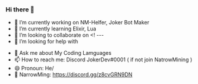 ### Hi there 👋



- 🔭 I’m currently working on NM-Helfer, Joker Bot Maker
- 🌱 I’m currently learning Elixir, Lua
- 👯 I’m looking to collaborate on 
<! ---
- 🤔 I’m looking for help with 
>
- 💬 Ask me about My Coding Lamguages
- 📫 How to reach me: Discord JokerDev#0001 ( if not join NatrowMining )
- 😄 Pronoun: He/
-  NarrowMing: https://discord.gg/z8cvGRN9DN
